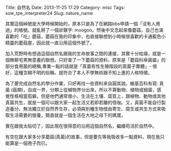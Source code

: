 Title: 自然名 
Date: 2013-11-25 17:29
Category: misc
Tags: sow_tpe_interpreter24
Slug: nature_name

其實這個綽號是大學時候開始的，原本只是為了在網路bbs申請一個「沒有人用過」的帳號。就亂掰了一個狀聲字: moogoo。然後中文念起來像蘑菇，自己也滿喜歡的「吃」蘑菇，蘑菇在我的印象中，也直接聯想到小時候很喜歡的卡通藍色小精靈的蘑菇屋，因此就一直沿用這個外號了。

加入荒野時有想過這個自然名跟我的生命故事之間的連接，其實十分枯燥，就是一個無聊宅男無意義的聯想。只好查了一下蘑菇的資料，原來是「蘑菇科傘菌屬」的部分食用菌的總稱,專業一點的話就是「真菌有性生殖階段的真菌子實體」- 很好，這種含糊不明的俗稱，就符合了本人不學無術跟不知上進的人格特徵。

為了要完成自然名的學分作業，只好再找一些資料來自圓其說。維基百科有寫: 真菌 (菇類)，自成一界，分類上從植物界分出來，所以不算動物、植物或細菌，感覺性格相當孤僻。但是他們通常很小，生活在土壤、腐質上，跟植物、動物或其他真菌共生，就是一個可以跟大家一起生活又若即若離的怪咖。又，真菌不能自行製造養分。無法獨立於自然界生存，必須與別種生物借由寄生、腐生或共生方式來吸取生活需要的營養，簡直就是一個生活在大地之母下的媽寶。

實在跟我太貼切了，因此現在很得意的沿用這個自然名，繼續苟活於自然中。

有空在跟大家多分享蘑菇(真菌)的故事，但是要先等我吸收多一點資料，現在我只能算是一個孢子而已。
